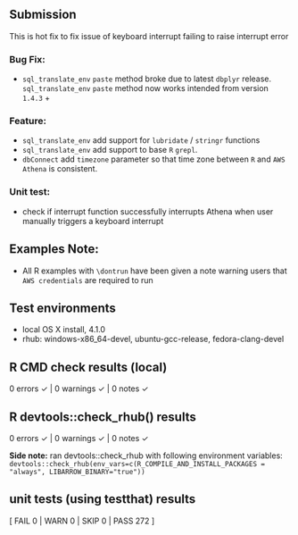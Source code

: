 ## Submission
This is hot fix to fix issue of keyboard interrupt failing to raise interrupt error

### Bug Fix:
* `sql_translate_env` `paste` method broke due to latest `dbplyr` release. `sql_translate_env` `paste` method now works intended from version `1.4.3` + 

### Feature:
* `sql_translate_env` add support for `lubridate` / `stringr` functions
* `sql_translate_env` add support to base `R` `grepl`.
* `dbConnect` add `timezone` parameter so that time zone between `R` and `AWS Athena` is consistent.

### Unit test:
* check if interrupt function successfully interrupts Athena when user manually triggers a keyboard interrupt

## Examples Note:
* All R examples with `\dontrun` have been given a note warning users that `AWS credentials` are required to run

## Test environments
* local OS X install, 4.1.0
* rhub: windows-x86_64-devel, ubuntu-gcc-release, fedora-clang-devel

## R CMD check results (local)
0 errors ✓ | 0 warnings ✓ | 0 notes ✓

## R devtools::check_rhub() results
0 errors ✓ | 0 warnings ✓ | 0 notes ✓

**Side note:** ran devtools::check_rhub with following environment variables:
`devtools::check_rhub(env_vars=c(R_COMPILE_AND_INSTALL_PACKAGES = "always", LIBARROW_BINARY="true"))`

## unit tests (using testthat) results
[ FAIL 0 | WARN 0 | SKIP 0 | PASS 272 ]
